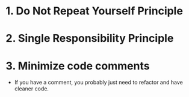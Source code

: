 # 1. Do Not Repeat Yourself Principle

# 2. Single Responsibility Principle

# 3. Minimize code comments

- If you have a comment, you probably just need to refactor and have cleaner code.
